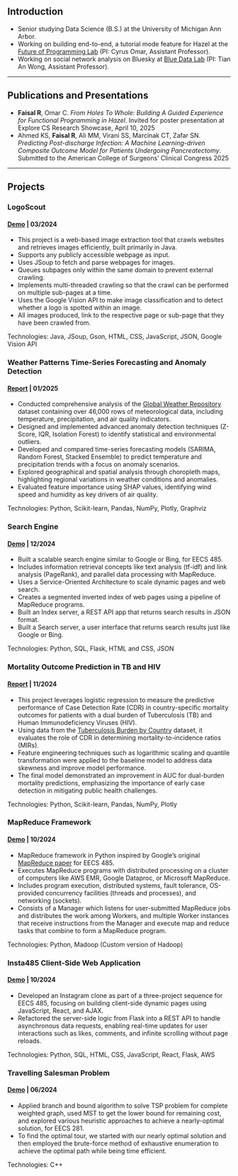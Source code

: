 ## Introduction

- Senior studying Data Science (B.S.) at the University of Michigan Ann Arbor.
- Working on building end-to-end, a tutorial mode feature for Hazel at the [Future of Programming Lab](https://neurocy.notion.site/Future-of-Programming-Lab-241d162461a04064ae1fd9ae32bf4cb1) (PI: Cyrus Omar, Assistant Professor).
- Working on social network analysis on Bluesky at [Blue Data Lab](https://www-personal.umd.umich.edu/~tiananw/lab.html) (PI: Tian An Wong, Assistant Professor).


---

## Publications and Presentations

- **Faisal R**, Omar C. *From Holes To Whole: Building A Guided Experience for Functional Programming in Hazel*. Invited for poster
presentation at Explore CS Research Showcase, April 10, 2025
- Ahmed KS, **Faisal R**, Ali MM, Virani SS, Marcinak CT, Zafar SN. *Predicting Post-discharge Infection: A Machine Learning-driven Composite Outcome Model for Patients Undergoing Pancreatectomy*. Submitted to the American College of Surgeons’ Clinical Congress 2025

---

## Projects

### LogoScout
#### [Demo](https://reevafaisal.github.io/logo-scout-page/) | 03/2024

- This project is a web-based image extraction tool that crawls websites and retrieves images efficiently, built primarily in Java.
- Supports any publicly accessible webpage as input.
- Uses JSoup to fetch and parse webpages for images.
- Queues subpages only within the same domain to prevent external crawling.
- Implements multi-threaded crawling so that the crawl can be performed on multiple sub-pages at a time.
- Uses the Google Vision API to make image classification and to detect whether a logo is spotted within an image.
- All images produced, link to the respective page or sub-page that they have been crawled from. 
    
Technologies: Java, JSoup, Gson, HTML, CSS, JavaScript, JSON, Google Vision API

### Weather Patterns Time-Series Forecasting and Anomaly Detection
#### [Report](https://reevafaisal.github.io/weather_predictions/index.html) | 01/2025

- Conducted comprehensive analysis of the [Global Weather Repository](https://www.kaggle.com/datasets/nelgiriyewithana/global-weather-repository/data) dataset containing over 46,000 rows of meteorological data, including temperature, precipitation, and air quality indicators.
- Designed and implemented advanced anomaly detection techniques (Z-Score, IQR, Isolation Forest) to identify statistical and environmental outliers.
- Developed and compared time-series forecasting models (SARIMA, Random Forest, Stacked Ensemble) to predict temperature and precipitation trends with a focus on anomaly scenarios.
- Explored geographical and spatial analysis through choropleth maps, highlighting regional variations in weather conditions and anomalies.
- Evaluated feature importance using SHAP values, identifying wind speed and humidity as key drivers of air quality.

Technologies: Python, Scikit-learn, Pandas, NumPy, Plotly, Graphviz

### Search Engine
#### [Demo](https://reevafaisal.github.io/SearchEngine/) | 12/2024

- Built a scalable search engine similar to Google or Bing, for EECS 485.
- Includes information retrieval concepts like text analysis (tf-idf) and link analysis (PageRank), and parallel data processing with MapReduce.
- Uses a Service-Oriented Architecture to scale dynamic pages and web search.
- Creates a segmented inverted index of web pages using a pipeline of MapReduce programs.
- Built an Index server, a REST API app that returns search results in JSON format.
- Built a Search server, a user interface that returns search results just like Google or Bing.
    
Technologies: Python, SQL, Flask, HTML and CSS, JSON

### Mortality Outcome Prediction in TB and HIV  
#### [Report](https://reevafaisal.github.io/Performance-Predictions-in-TB-HIV/index.html) | 11/2024 
- This project leverages logistic regression to measure the predictive performance of Case Detection Rate (CDR) in country-specific mortality outcomes for patients with a dual burden of Tuberculosis (TB) and Human Immunodeficiency Viruses (HIV). 
- Using data from the [Tuberculosis Burden by Country](https://public.tableau.com/app/sample-data/TB_Burden_Country.csv?_gl=1*jep8cy*_ga*MTk5ODg2MTIzMi4xNzMxOTM4NzQx*_ga_8YLN0SNXVS*MTczMjU0MjY2OS42LjEuMTczMjU0MjgyNC4wLjAuMA..) dataset, it evaluates the role of CDR in determining mortality-to-incidence ratios (MIRs).
- Feature engineering techniques such as logarithmic scaling and quantile transformation were applied to the baseline model to address data skewness and improve model performance.
- The final model demonstrated an improvement in AUC for dual-burden mortality predictions, emphasizing the importance of early case detection in mitigating public health challenges.

Technologies: Python, Scikit-learn, Pandas, NumPy, Plotly 

### MapReduce Framework
#### [Demo](https://reevafaisal.github.io/MapReduce/) | 10/2024

- MapReduce framework in Python inspired by Google’s original [MapReduce paper](https://static.googleusercontent.com/media/research.google.com/en//archive/mapreduce-osdi04.pdf) for EECS 485.
- Executes MapReduce programs with distributed processing on a cluster of computers like AWS EMR, Google Dataproc, or Microsoft MapReduce.
- Includes program execution, distributed systems, fault tolerance, OS-provided concurrency facilities (threads and processes), and networking (sockets).
- Consists of a Manager which listens for user-submitted MapReduce jobs and distributes the work among Workers, and multiple Worker instances that receive instructions from the Manager and execute map and reduce tasks that combine to form a MapReduce program.

Technologies: Python, Madoop (Custom version of Hadoop)

### Insta485 Client-Side Web Application
#### [Demo](https://reevafaisal.github.io/Insta485/) | 10/2024  
- Developed an Instagram clone as part of a three-project sequence for EECS 485, focusing on building client-side dynamic pages using JavaScript, React, and AJAX.
- Refactored the server-side logic from Flask into a REST API to handle asynchronous data requests, enabling real-time updates for user interactions such as likes, comments, and infinite scrolling without page reloads.

Technologies: Python, SQL, HTML, CSS, JavaScript, React, Flask, AWS 

### Travelling Salesman Problem
#### [Demo](https://reevafaisal.github.io/TSP/) | 06/2024                                                                                                
- Applied branch and bound algorithm to solve TSP problem for complete weighted graph, used MST to get the lower bound for remaining cost, and explored various heuristic approaches to achieve a nearly-optimal solution, for EECS 281.
- To find the optimal tour, we started with our nearly optimal solution and then employed the brute-force method of exhaustive enumeration to achieve the optimal path while being time efficient. 

Technologies: C++
